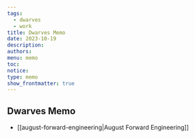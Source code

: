 ```yaml
---
tags:
  - dwarves
  - work
title: Dwarves Memo
date: 2023-10-19
description: 
authors: 
menu: memo
toc: 
notice: 
type: memo
show_frontmatter: true
---
```

## Dwarves Memo 

- [[august-forward-engineering|August Forward Engineering]]
